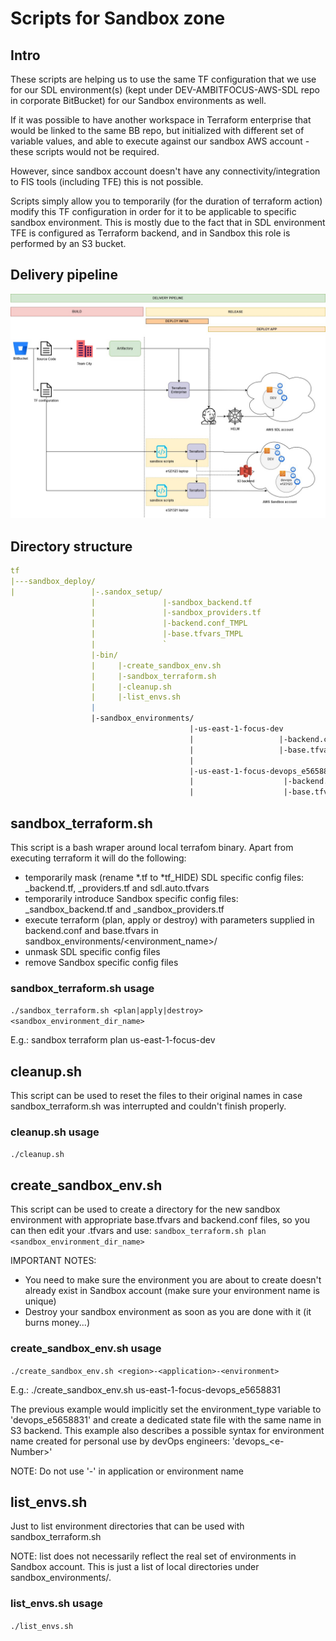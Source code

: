 # Scripts for Sandbox zone

## Intro

These scripts are helping us to use the same TF configuration that we use for our SDL environment(s) (kept under DEV-AMBITFOCUS-AWS-SDL repo in corporate BitBucket) for our Sandbox environments as well.

If it was possible to have another workspace in Terraform enterprise that would be linked to the same BB repo, but initialized with different set of variable values, and able to execute against our sandbox AWS account - these scripts would not be required.

However, since sandbox account doesn't have any connectivity/integration to FIS tools (including TFE) this is not possible.

Scripts simply allow you to temporarily (for the duration of terraform action) modify this TF configuration in order for it to be applicable to specific sandbox environment. This is mostly due to the fact that in SDL environment TFE is configured as Terraform backend, and in Sandbox this role is performed by an S3 bucket.

## Delivery pipeline

![delivery_pipeline](../images/../sandbox_deploy/images/delivery_pipeline.v1.jpg "Delivery pipeline")


## Directory structure

```yaml
tf
|---sandbox_deploy/
|                 |-.sandox_setup/
                  |               |-sandbox_backend.tf
                  |               |-sandbox_providers.tf
                  |               |-backend.conf_TMPL
                  |               |-base.tfvars_TMPL
                  |               `
                  |-bin/
                  |     |-create_sandbox_env.sh
                  |     |-sandbox_terraform.sh
                  |     |-cleanup.sh
                  |     |-list_envs.sh
                  |
                  |-sandbox_environments/
                                        |-us-east-1-focus-dev
                                        |                   |-backend.conf
                                        |                   |-base.tfvars
                                        |    
                                        |-us-east-1-focus-devops_e5658831
                                        |                    |-backend.conf
                                        |                    |-base.tfvars
```

## sandbox_terraform.sh

This script is a bash wraper around local terrafom binary. Apart from executing terraform it will do the following:

* temporarily mask (rename \*.tf to \*tf\_HIDE) SDL specific config files: \_backend.tf, _providers.tf and sdl.auto.tfvars
* temporarily introduce Sandbox specific config files: _sandbox_backend.tf and _sandbox_providers.tf
* execute terraform (plan, apply or destroy) with parameters supplied in backend.conf and base.tfvars in sandbox_environments/\<environment_name\>/
* unmask SDL specific config files
* remove Sandbox specific config files

### sandbox_terraform.sh usage

`./sandbox_terraform.sh <plan|apply|destroy> <sandbox_environment_dir_name>`

E.g.: sandbox terraform plan us-east-1-focus-dev

## cleanup.sh

This script can be used to reset the files to their original names in case sandbox_terraform.sh was interrupted and couldn't finish properly.

### cleanup.sh usage

`./cleanup.sh`

## create_sandbox_env.sh

This script can be used to create a directory for the new sandbox environment with appropriate base.tfvars and backend.conf files, so you can then edit your .tfvars and use:
`sandbox_terraform.sh plan <sandbox_environment_dir_name>`

IMPORTANT NOTES: 

* You need to make sure the environment you are about to create doesn't already exist in Sandbox account (make sure your environment name is unique)
* Destroy your sandbox environment as soon as you are done with it (it burns money...)

### create_sandbox_env.sh usage

`./create_sandbox_env.sh <region>-<application>-<environment>`

E.g.: ./create_sandbox_env.sh us-east-1-focus-devops_e5658831

The previous example would implicitly set the environment_type variable to 'devops_e5658831' and create a dedicated state file with the same name in S3 backend. This example also describes a possible syntax for environment name created for personal use by devOps engineers: 'devops_\<e-Number\>'

NOTE: Do not use '-' in application or environment name

## list_envs.sh

Just to list environment directories that can be used with sandbox_terraform.sh

NOTE: list does not necessarily reflect the real set of environments in Sandbox account. This is just a list of local directories under sandbox_environments/. 
### list_envs.sh usage

`./list_envs.sh`
